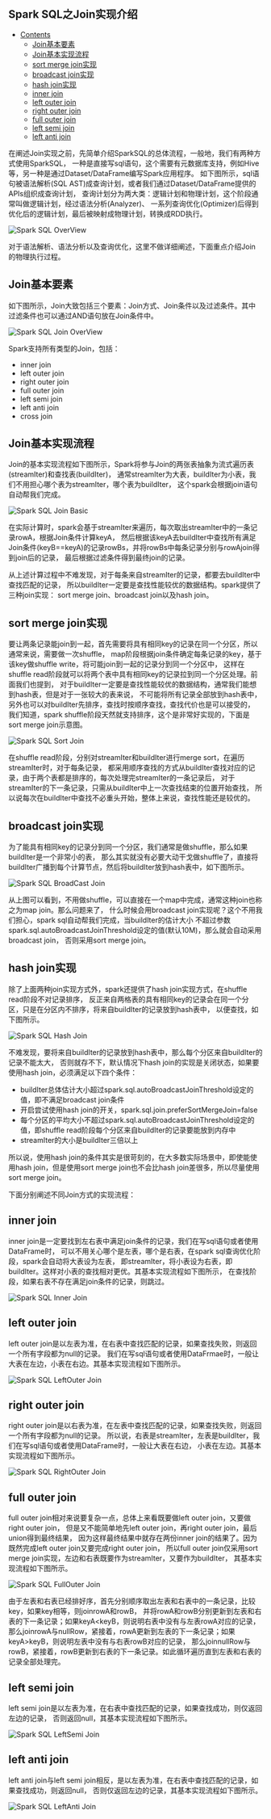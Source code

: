 Spark SQL之Join实现介绍
------
* [Contents](#Contents)
	* [Join基本要素](#Join基本要素)
	* [Join基本实现流程](#Join基本实现流程)
	* [sort merge join实现](#sort-merge-join实现)
	* [broadcast join实现](#broadcast-join实现)
	* [hash join实现](#hash-join实现)
	* [inner join](#inner-join)
	* [left outer join](#left-outer-join)
	* [right outer join](#right-outer-join)
	* [full outer join](#full-outer-join)
	* [left semi join](#left-semi-join)
	* [left anti join](#left-anti-join)

在阐述Join实现之前，先简单介绍SparkSQL的总体流程，一般地，我们有两种方式使用SparkSQL，
一种是直接写sql语句，这个需要有元数据库支持，例如Hive等，另一种是通过Dataset/DataFrame编写Spark应用程序。
如下图所示，sql语句被语法解析(SQL AST)成查询计划，或者我们通过Dataset/DataFrame提供的APIs组织成查询计划，
查询计划分为两大类：逻辑计划和物理计划，这个阶段通常叫做逻辑计划，经过语法分析(Analyzer)、
一系列查询优化(Optimizer)后得到优化后的逻辑计划，最后被映射成物理计划，转换成RDD执行。

![Spark SQL OverView](images/spark-sql-overview.png)

对于语法解析、语法分析以及查询优化，这里不做详细阐述，下面重点介绍Join的物理执行过程。
## Join基本要素
如下图所示，Join大致包括三个要素：Join方式、Join条件以及过滤条件。其中过滤条件也可以通过AND语句放在Join条件中。

![Spark SQL Join OverView](images/spark-sql-join-overview.png)

Spark支持所有类型的Join，包括：
- inner join
- left outer join
- right outer join
- full outer join
- left semi join
- left anti join
- cross join
## Join基本实现流程
Join的基本实现流程如下图所示，Spark将参与Join的两张表抽象为流式遍历表(streamIter)和查找表(buildIter)，
通常streamIter为大表，buildIter为小表，我们不用担心哪个表为streamIter，哪个表为buildIter，
这个spark会根据join语句自动帮我们完成。

![Spark SQL Join Basic](images/spark-sql-join-basic.png)

在实际计算时，spark会基于streamIter来遍历，每次取出streamIter中的一条记录rowA，根据Join条件计算keyA，
然后根据该keyA去buildIter中查找所有满足Join条件(keyB==keyA)的记录rowBs，并将rowBs中每条记录分别与rowAjoin得到join后的记录，
最后根据过滤条件得到最终join的记录。

从上述计算过程中不难发现，对于每条来自streamIter的记录，都要去buildIter中查找匹配的记录，
所以buildIter一定要是查找性能较优的数据结构。spark提供了三种join实现：
sort merge join、broadcast join以及hash join。
## sort merge join实现
要让两条记录能join到一起，首先需要将具有相同key的记录在同一个分区，所以通常来说，需要做一次shuffle，
map阶段根据join条件确定每条记录的key，基于该key做shuffle write，将可能join到一起的记录分到同一个分区中，
这样在shuffle read阶段就可以将两个表中具有相同key的记录拉到同一个分区处理。前面我们也提到，
对于buildIter一定要是查找性能较优的数据结构，通常我们能想到hash表，但是对于一张较大的表来说，
不可能将所有记录全部放到hash表中，另外也可以对buildIter先排序，查找时按顺序查找，查找代价也是可以接受的，
我们知道，spark shuffle阶段天然就支持排序，这个是非常好实现的，下面是sort merge join示意图。

![Spark SQL Sort Join](images/spark-sql-sort-join.png)

在shuffle read阶段，分别对streamIter和buildIter进行merge sort，在遍历streamIter时，对于每条记录，
都采用顺序查找的方式从buildIter查找对应的记录，由于两个表都是排序的，每次处理完streamIter的一条记录后，
对于streamIter的下一条记录，只需从buildIter中上一次查找结束的位置开始查找，
所以说每次在buildIter中查找不必重头开始，整体上来说，查找性能还是较优的。
## broadcast join实现
为了能具有相同key的记录分到同一个分区，我们通常是做shuffle，那么如果buildIter是一个非常小的表，
那么其实就没有必要大动干戈做shuffle了，直接将buildIter广播到每个计算节点，然后将buildIter放到hash表中，如下图所示。

![Spark SQL BroadCast Join](images/spark-sql-broadcast-join.png)

从上图可以看到，不用做shuffle，可以直接在一个map中完成，通常这种join也称之为map join。那么问题来了，
什么时候会用broadcast join实现呢？这个不用我们担心，spark sql自动帮我们完成，当buildIter的估计大小
不超过参数spark.sql.autoBroadcastJoinThreshold设定的值(默认10M)，那么就会自动采用broadcast join，
否则采用sort merge join。

## hash join实现
除了上面两种join实现方式外，spark还提供了hash join实现方式，在shuffle read阶段不对记录排序，
反正来自两格表的具有相同key的记录会在同一个分区，只是在分区内不排序，将来自buildIter的记录放到hash表中，
以便查找，如下图所示。

![Spark SQL Hash Join](images/spark-sql-hash-join.png)

不难发现，要将来自buildIter的记录放到hash表中，那么每个分区来自buildIter的记录不能太大，
否则就存不下，默认情况下hash join的实现是关闭状态，如果要使用hash join，必须满足以下四个条件：
- buildIter总体估计大小超过spark.sql.autoBroadcastJoinThreshold设定的值，即不满足broadcast join条件
- 开启尝试使用hash join的开关，spark.sql.join.preferSortMergeJoin=false
- 每个分区的平均大小不超过spark.sql.autoBroadcastJoinThreshold设定的值，即shuffle read阶段每个分区来自buildIter的记录要能放到内存中
- streamIter的大小是buildIter三倍以上

所以说，使用hash join的条件其实是很苛刻的，在大多数实际场景中，即使能使用hash join，但是使用sort merge join也不会比hash join差很多，所以尽量使用sort merge join。

下面分别阐述不同Join方式的实现流程：
## inner join
inner join是一定要找到左右表中满足join条件的记录，我们在写sql语句或者使用DataFrame时，
可以不用关心哪个是左表，哪个是右表，在spark sql查询优化阶段，spark会自动将大表设为左表，
即streamIter，将小表设为右表，即buildIter。这样对小表的查找相对更优。其基本实现流程如下图所示，
在查找阶段，如果右表不存在满足join条件的记录，则跳过。

![Spark SQL Inner Join](images/spark-sql-inner-join.png)
## left outer join
left outer join是以左表为准，在右表中查找匹配的记录，如果查找失败，则返回一个所有字段都为null的记录。
我们在写sql语句或者使用DataFrmae时，一般让大表在左边，小表在右边。其基本实现流程如下图所示。

![Spark SQL LeftOuter Join](images/spark-sql-leftouter-join.png)
## right outer join
right outer join是以右表为准，在左表中查找匹配的记录，如果查找失败，则返回一个所有字段都为null的记录。
所以说，右表是streamIter，左表是buildIter，我们在写sql语句或者使用DataFrame时，一般让大表在右边，
小表在左边。其基本实现流程如下图所示。

![Spark SQL RightOuter Join](images/spark-sql-rightouter-join.png)
## full outer join
full outer join相对来说要复杂一点，总体上来看既要做left outer join，又要做right outer join，
但是又不能简单地先left outer join，再right outer join，最后union得到最终结果，
因为这样最终结果中就存在两份inner join的结果了。因为既然完成left outer join又要完成right outer join，
所以full outer join仅采用sort merge join实现，左边和右表既要作为streamIter，又要作为buildIter，
其基本实现流程如下图所示。

![Spark SQL FullOuter Join](images/spark-sql-fullouter-join.png)

由于左表和右表已经排好序，首先分别顺序取出左表和右表中的一条记录，比较key，如果key相等，则joinrowA和rowB，
并将rowA和rowB分别更新到左表和右表的下一条记录；如果keyA<keyB，则说明右表中没有与左表rowA对应的记录，
那么joinrowA与nullRow，紧接着，rowA更新到左表的下一条记录；如果keyA>keyB，则说明左表中没有与右表rowB对应的记录，
那么joinnullRow与rowB，紧接着，rowB更新到右表的下一条记录。如此循环遍历直到左表和右表的记录全部处理完。
## left semi join
left semi join是以左表为准，在右表中查找匹配的记录，如果查找成功，则仅返回左边的记录，
否则返回null，其基本实现流程如下图所示。

![Spark SQL LeftSemi Join](images/spark-sql-semi-join.png)
## left anti join
left anti join与left semi join相反，是以左表为准，在右表中查找匹配的记录，如果查找成功，则返回null，
否则仅返回左边的记录，其基本实现流程如下图所示。

![Spark SQL LeftAnti Join](images/spark-sql-anti-join.png)


